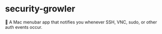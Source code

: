 # security-growler
:satellite: A Mac menubar app that notifies you whenever SSH, VNC, sudo, or other auth events occur.
